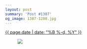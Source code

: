```yaml
---
layout: post
summary: 'Post #1387'
og_image: 1387-1280.jpg
---
```


<div class="post">
 <time>
  <a href="/1387">
   {{ page.date | date: "%B %-d, %Y" }}
  </a>
 </time>
 <a href="/1387">
  <figure data-taken="5/15/2021">
   <img sizes="(min-width: 700px) 50vw, calc(100vw - 2rem)" src="{{ site.assets_url }}/1387-640.jpg" srcset="{{ site.assets_url }}/1387-320.jpg 320w, {{ site.assets_url }}/1387-640.jpg 640w, {{ site.assets_url }}/1387-960.jpg 960w, {{ site.assets_url }}/1387-1280.jpg 1280w"/>
  </figure>
 </a>
</div>
